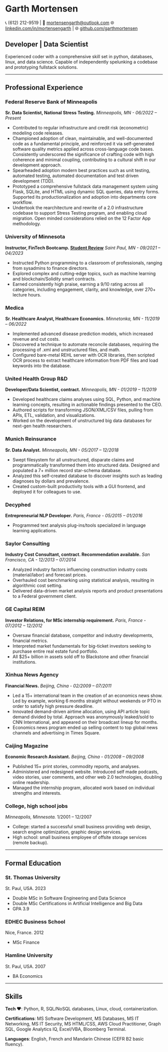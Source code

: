 # Garth Mortensen

📞 (612) 212-9519 | 📧 mortensengarth@outlook.com
🌐 [linkedin.com/in/mortensengarth](linkedin.com/in/mortensengarth) | 🌐 [github.com/garthmortensen](github.com/garthmortensen)

## Developer | Data Scientist

Experienced coder with a comprehensive skill set in python, databases, linux, and data science. Capable of independently spelunking a codebase and prototyping fullstack solutions.

---

## Professional Experience

### Federal Reserve Bank of Minneapolis

**Sr. Data Scientist, National Stress Testing.**
*Minneapolis, MN - 06/2022 – Present*

- Contributed to regular infrastructure and credit risk (econometric) modeling code releases.
- Championed adoption of clean, maintainable, and well-documented code as a fundamental principle, and reinforced it via self-generated software quality metrics applied across cross-language code bases. Consistently underscored the significance of crafting code with high coherence and minimal coupling, contributing to a cultural shift in our development approach.
- Spearheaded adoption modern best practices such as unit testing, automated testing, automated documentation and test driven development (TDD).
- Prototyped a comprehensive fullstack data management system using Flask, SQLite, and HTML using dynamic SQL queries, data entry forms. Supported its productionalization and adoption into departments core workflow.
- Undertook the rearchitecture and rewrite of a 2.0 infrastructure codebase to support Stress Testing program, and enabling cloud migration. Open minded considerations relied on the 12 Factor App methodology.

### University of Minnesota
**Instructor, FinTech Bootcamp. [Student Review](https://www.coursereport.com/schools/university-of-minnesota-boot-camps?shared_review=42025#reviews)**
*Saint Paul, MN - 09/2021 – 04/2023*

- Instructed Python programming to a classroom of professionals, ranging from sysadmins to finance directors.
- Explored complex and cutting-edge topics, such as machine learning and blockchain/Solidity smart contracts.
- Earned consistently high praise, earning a 9/10 rating across all categories, including engagement, clarity, and knowledge, over 270+ lecture hours.

### Medica
**Sr. Healthcare Analyst, Healthcare Economics.**
*Minnetonka, MN - 11/2019 – 06/2022*

- Implemented advanced disease prediction models, which increased revenue and cut costs.
- Discovered a technique to automate reconcile databases, requiring the processing of .xml and unstructured files, and math.
- Configured bare-metal REHL server with OCR libraries, then scripted OCR process to extract healthcare information from PDF files and load keywords into the database.

### United Health Group R&D
**Developer/Data Scientist, contract.**
*Minneapolis, MN - 01/2019 – 11/2019*

- Developed healthcare claims analyses using SQL, Python, and machine learning concepts, resulting in actionable findings presented to the CEO.
- Authored scripts for transforming JSON/XML/CSV files, pulling from APIs, ETL, validation, and visualizations.
- Worked on the development of unstructured big data databases for next-gen health researchers.

### Munich Reinsurance
**Sr. Data Analyst.**
*Minneapolis, MN - 05/2017 – 12/2018*

- Swept filesystem for all unstructured, disparate claims and programmatically transformed them into structured data. Designed and populated a 7+ million record star-schema database.
- Analyzed this self-created database to discover insights such as leading diagnoses by dollars and prevalence.
- Created custom-built productivity tools with a GUI frontend, and deployed it for colleagues to use.

### Decyphed
**Entrepreneurial NLP Developer.**
*Paris, France - 05/2015 – 01/2016*

- Programmed text analysis plug-ins/tools specialized in language learning applications.

### Saylor Consulting
**Industry Cost Consultant, contract. Recommendation available.**
*San Francisco, CA - 12/2013 – 07/2014*

- Analyzed industry factors influencing construction industry costs (material/labor) and forecast prices.
- Overhauled cost benchmarking using statistical analysis, resulting in algorithmic cost setting.
- Delivered data-driven market analysis reports and product presentations to a Federal government client.

### GE Capital REIM
**Investor Relations, for MSc internship requirement.**
*Paris, France - 07/2012 – 12/2012*

- Oversaw financial database, competitor and industry developments, financial metrics.
- Interpreted market fundamentals for big-ticket investors seeking to purchase entire real estate fund portfolio. 
- All $25+ billion in assets sold off to Blackstone and other financial institutions.

### Xinhua News Agency
**Financial News.**
*Beijing, China - 02/2009 – 07/2011*

- Led a 15+ international team in the creation of an economics news show. Led by example, working 6 months straight without weekends or PTO in order to satisfy high pressure deadline.
- Innovated demand-driven airtime allocation, using API article topic demand divided by total. Approach was anonymously leaked/sold to CNN International, and appeared on their broadcast lineup for months.
- Economics news program ended up selling content to top global news channels and advertising in Times Square.

### Caijing Magazine
**Economic Research Assistant.**
*Beijing, China - 01/2008 – 09/2008*

- Published 15+ print stories, commodity reports, and analyses.
- Administered and redesigned website. Introduced self made podcasts, video stories, user comments, and other web 2.0 technologies, doubling online readership.
- Managed the internship program, allocated work based on individual strengths and interests.

### College, high school jobs

*Minneapolis, Minnesota.* 1/2001 – 12/2007

- College: started a successful small business providing web design, search engine optimization, graphic design services.
- High school: small business employee of offsite storage services (remote backup).

---

## Formal Education

### St. Thomas University
St. Paul, USA. 2023

  - Double MSc in Software Engineering and Data Science
  - Double MSc Certifications in Artificial Intelligence and Big Data
  - GPA 3.9
### EDHEC Business School
Nice, France. 2012
  - MSc Finance
### Hamline University
St. Paul, USA. 2007
  - BA Economics

---

## Skills

**Tech ♥**:  Python, R, SQL/NoSQL databases, Linux, cloud, containerization.

**Certifications**: MS Software Development, MS Databases, MS IT Networking, MS IT Security, MS HTML/CSS, AWS Cloud Practitioner, Graph SQL, Google Analytics IQ, Excel/VBA, Bloomberg Terminal.

**Languages**: English, French and Mandarin Chinese (CEFR B2 basic fluency).

